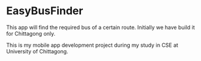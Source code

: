 # EasyBusFinder

This app will find the required bus of a certain route. Initially we have build it for Chittagong only.

This is my mobile app development project during my study in CSE at University of Chittagong.

